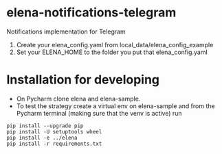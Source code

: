 # elena-notifications-telegram
Notifications implementation for Telegram

1. Create your elena_config.yaml from local_data/elena_config_example
2. Set your ELENA_HOME to the folder you put that elena_config.yaml 

# Installation for developing
- On Pycharm clone elena and elena-sample.
- To test the strategy create a virtual env on elena-sample and from the Pycharm terminal (making sure that the venv is active) run
```
pip install --upgrade pip
pip install -U setuptools wheel
pip install -e ../elena
pip install -r requirements.txt
```
